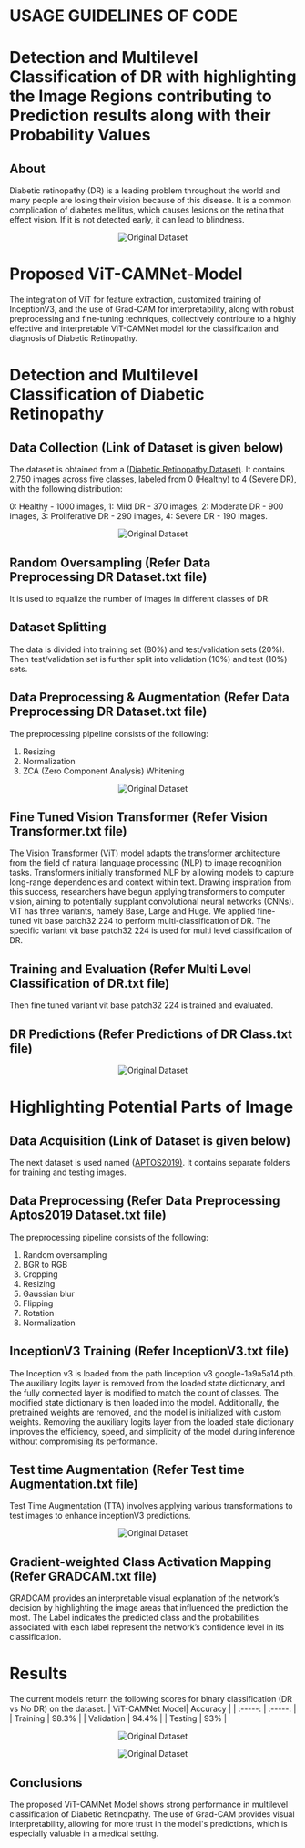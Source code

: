 # USAGE GUIDELINES OF CODE
# Detection and Multilevel Classification of DR with highlighting the Image Regions contributing to Prediction results along with their Probability Values

## About

Diabetic retinopathy (DR) is a leading problem throughout the world and many people are losing their vision because of this disease. It is a common complication of diabetes mellitus, which causes lesions on the retina that effect vision. If it is not detected early, it can lead to blindness. 

<p align = "center">
<img align="center" src="diabetic-retinopathy vs healthy.jpg" alt="Original Dataset"/>
</p>

# Proposed ViT-CAMNet-Model

The integration of ViT for feature extraction, customized training of InceptionV3, and the use of Grad-CAM for interpretability, along with robust preprocessing and fine-tuning techniques, collectively contribute to a highly effective and interpretable ViT-CAMNet model for the classification and diagnosis of Diabetic Retinopathy.



# Detection and Multilevel Classification of Diabetic Retinopathy



## Data Collection (Link of Dataset is given below)

The dataset is obtained from a ([Diabetic Retinopathy Dataset)](https://www.kaggle.com/datasets/sachinkumar413/diabetic-retinopathy-dataset). It contains 2,750 images across five classes, labeled from 0 (Healthy) to 4 (Severe DR), with the following distribution:

0: Healthy - 1000 images,
1: Mild DR - 370 images,
2: Moderate DR - 900 images,
3: Proliferative DR - 290 images,
4: Severe DR - 190 images.

<p align = "center">
<img align="center" src="dataset.png" alt="Original Dataset"/>
</p>


## Random Oversampling (Refer Data Preprocessing DR Dataset.txt file)

It is used to equalize the number of images in different classes of DR.


## Dataset Splitting

The data is divided into training set (80%) and test/validation sets (20%). Then test/validation set is further split into validation (10%) and test (10%) sets. 


## Data Preprocessing & Augmentation (Refer Data Preprocessing DR Dataset.txt file)


The preprocessing pipeline consists of the following:
1. Resizing
2. Normalization
3. ZCA (Zero Component Analysis) Whitening

<p align = "center">
<img align="center" src="Preprocessed ViT.png" alt="Original Dataset"/>
</p>

## Fine Tuned Vision Transformer (Refer Vision Transformer.txt file)

The Vision Transformer (ViT) model adapts the transformer architecture from the field of natural language processing (NLP) to image recognition tasks. Transformers initially transformed NLP by allowing models to capture long-range dependencies and context within text. Drawing inspiration from this success, researchers have begun applying transformers to computer vision, aiming to potentially supplant convolutional neural networks (CNNs). ViT has three variants,  namely Base, Large and Huge. We applied fine-tuned vit base patch32 224 to perform multi-classification of DR. The specific variant vit base patch32 224 is used for multi level classification of DR.
 
## Training and Evaluation (Refer Multi Level Classification of DR.txt file) 

Then fine tuned variant vit base patch32 224 is trained and evaluated.

## DR Predictions  (Refer Predictions of DR Class.txt file) 

<p align = "center">
<img align="center" src="Predictions of ViT.png" alt="Original Dataset"/>
</p>

# Highlighting Potential Parts of Image



## Data Acquisition (Link of Dataset is given below)

The next dataset is used named ([APTOS2019)](https://www.kaggle.com/datasets/mariaherrerot/aptos2019). It contains separate folders for training and testing images.


## Data Preprocessing (Refer Data Preprocessing Aptos2019 Dataset.txt file)

The preprocessing pipeline consists of the following:
1. Random oversampling
2. BGR to RGB
3. Cropping
4. Resizing
5. Gaussian blur
6. Flipping
7. Rotation
8. Normalization


## InceptionV3 Training (Refer InceptionV3.txt file)

The Inception v3 is loaded from the path linception v3 google-1a9a5a14.pth. The auxiliary logits layer is removed from the loaded state dictionary, and the fully connected layer is modified to match the count of classes. The modified state dictionary is then loaded into the model. Additionally, the pretrained weights are removed, and the model is initialized with custom weights. Removing the auxiliary logits layer from
the loaded state dictionary improves the efficiency, speed, and simplicity of the model during inference without compromising its performance.


## Test time Augmentation (Refer Test time Augmentation.txt file)

Test Time Augmentation (TTA) involves applying various transformations to test images to enhance inceptionV3 predictions.

<p align = "center">
<img align="center" src="TTA aug GradCam.png" alt="Original Dataset"/>
</p>

## Gradient-weighted Class Activation Mapping (Refer GRADCAM.txt file)

GRADCAM provides an interpretable visual explanation of the network’s decision by highlighting the image areas that influenced the prediction the most. The Label indicates the predicted class and the probabilities associated with each label represent the network’s confidence level in its classification.


# Results

The current models return the following scores for binary classification (DR vs No DR) on the dataset.
| ViT-CAMNet Model| Accuracy |
| :-----: | :-----: |
| Training | 98.3% |
| Validation | 94.4% |
| Testing | 93% |


<p align = "center">
<img align="center" src="GM.png" alt="Original Dataset"/>
</p>

<p align = "center">
<img align="center" src="CM ViT.png" alt="Original Dataset"/>
</p>

## Conclusions

The proposed ViT-CAMNet Model shows strong performance in multilevel classification of Diabetic Retinopathy. The use of Grad-CAM provides visual interpretability, allowing for more trust in the model's predictions, which is especially valuable in a medical setting.
